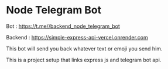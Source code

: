 # Node Telegram Bot

Bot : https://t.me//backend_node_telegram_bot 

Backend : https://simple-express-api-vercel.onrender.com 

This bot will send you back whatever text or emoji you send him.

This is a project setup that links express js and telegram bot api.
